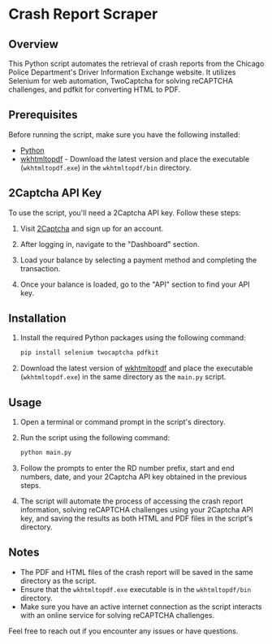 # Crash Report Scraper

## Overview

This Python script automates the retrieval of crash reports from the Chicago Police Department's Driver Information Exchange website. It utilizes Selenium for web automation, TwoCaptcha for solving reCAPTCHA challenges, and pdfkit for converting HTML to PDF.

## Prerequisites

Before running the script, make sure you have the following installed:

- [Python](https://www.python.org/downloads/)
- [wkhtmltopdf](https://wkhtmltopdf.org/downloads.html) - Download the latest version and place the executable (`wkhtmltopdf.exe`) in the `wkhtmltopdf/bin` directory.

## 2Captcha API Key

To use the script, you'll need a 2Captcha API key. Follow these steps:

1. Visit [2Captcha](https://2captcha.com/) and sign up for an account.

2. After logging in, navigate to the "Dashboard" section.

3. Load your balance by selecting a payment method and completing the transaction.

4. Once your balance is loaded, go to the "API" section to find your API key.

## Installation

1. Install the required Python packages using the following command:

    ```bash
    pip install selenium twocaptcha pdfkit
    ```

2. Download the latest version of [wkhtmltopdf](https://wkhtmltopdf.org/downloads.html) and place the executable (`wkhtmltopdf.exe`) in the same directory as the `main.py` script.

## Usage

1. Open a terminal or command prompt in the script's directory.

2. Run the script using the following command:

    ```bash
    python main.py
    ```

3. Follow the prompts to enter the RD number prefix, start and end numbers, date, and your 2Captcha API key obtained in the previous steps.

4. The script will automate the process of accessing the crash report information, solving reCAPTCHA challenges using your 2Captcha API key, and saving the results as both HTML and PDF files in the script's directory.

## Notes

- The PDF and HTML files of the crash report will be saved in the same directory as the script.
- Ensure that the `wkhtmltopdf.exe` executable is in the `wkhtmltopdf/bin` directory.
- Make sure you have an active internet connection as the script interacts with an online service for solving reCAPTCHA challenges.

Feel free to reach out if you encounter any issues or have questions.
